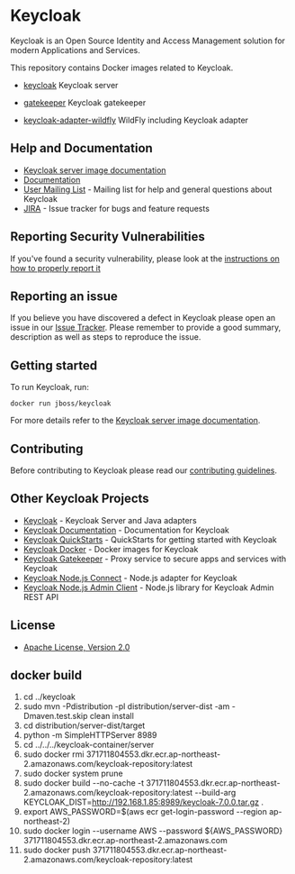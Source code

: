 # Keycloak

Keycloak is an Open Source Identity and Access Management solution for modern Applications and Services.

This repository contains Docker images related to Keycloak.

- [keycloak](https://hub.docker.com/r/jboss/keycloak) Keycloak server
* [gatekeeper](https://hub.docker.com/r/keycloak/keycloak-gatekeeper) Keycloak gatekeeper
- [keycloak-adapter-wildfly](https://hub.docker.com/r/jboss/keycloak-adapter-wildfly) WildFly including Keycloak adapter


## Help and Documentation

* [Keycloak server image documentation](server/README.md)
* [Documentation](https://www.keycloak.org/documentation.html)
* [User Mailing List](https://lists.jboss.org/mailman/listinfo/keycloak-user) - Mailing list for help and general questions about Keycloak
* [JIRA](https://issues.jboss.org/projects/KEYCLOAK) - Issue tracker for bugs and feature requests


## Reporting Security Vulnerabilities

If you've found a security vulnerability, please look at the [instructions on how to properly report it](http://www.keycloak.org/security.html)


## Reporting an issue

If you believe you have discovered a defect in Keycloak please open an issue in our [Issue Tracker](https://issues.jboss.org/projects/KEYCLOAK).
Please remember to provide a good summary, description as well as steps to reproduce the issue.


## Getting started

To run Keycloak, run:

    docker run jboss/keycloak
    
For more details refer to the [Keycloak server image documentation](server/README.md).


## Contributing

Before contributing to Keycloak please read our [contributing guidelines](CONTRIBUTING.md).


## Other Keycloak Projects

* [Keycloak](https://github.com/keycloak/keycloak) - Keycloak Server and Java adapters
* [Keycloak Documentation](https://github.com/keycloak/keycloak-documentation) - Documentation for Keycloak
* [Keycloak QuickStarts](https://github.com/keycloak/keycloak-quickstarts) - QuickStarts for getting started with Keycloak
* [Keycloak Docker](https://github.com/jboss-dockerfiles/keycloak) - Docker images for Keycloak
* [Keycloak Gatekeeper](https://github.com/keycloak/keycloak-gatekeeper) - Proxy service to secure apps and services with Keycloak
* [Keycloak Node.js Connect](https://github.com/keycloak/keycloak-nodejs-connect) - Node.js adapter for Keycloak
* [Keycloak Node.js Admin Client](https://github.com/keycloak/keycloak-nodejs-admin-client) - Node.js library for Keycloak Admin REST API


## License

* [Apache License, Version 2.0](https://www.apache.org/licenses/LICENSE-2.0)

## docker build
1.  cd ../keycloak
2.  sudo mvn -Pdistribution -pl distribution/server-dist -am -Dmaven.test.skip clean install
3.  cd distribution/server-dist/target
4.  python -m SimpleHTTPServer 8989
5.  cd ../../../keycloak-container/server
6.  sudo docker rmi 371711804553.dkr.ecr.ap-northeast-2.amazonaws.com/keycloak-repository:latest
7.  sudo docker system prune
8.  sudo docker build --no-cache -t 371711804553.dkr.ecr.ap-northeast-2.amazonaws.com/keycloak-repository:latest --build-arg KEYCLOAK_DIST=http://192.168.1.85:8989/keycloak-7.0.0.tar.gz . 
9.  export AWS_PASSWORD=$(aws ecr get-login-password --region ap-northeast-2)
10.  sudo docker login --username AWS --password ${AWS_PASSWORD} 371711804553.dkr.ecr.ap-northeast-2.amazonaws.com
11.  sudo docker push 371711804553.dkr.ecr.ap-northeast-2.amazonaws.com/keycloak-repository:latest
